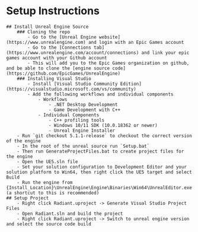 # Setup Instructions
    ## Install Unreal Engine Source
        ### Cloning the repo
            - Go to the [Unreal Engine website](https://www.unrealengine.com) and login with an Epic Games account
            - Go to the [Connections tab](https://www.unrealengine.com/account/connections) and link your epic games account with your Github account
            - This will add you to the Epic Games organization on github, and be able to clone the [engine source code](https://github.com/EpicGames/UnrealEngine)
        ### Installing Visual Studio
            - Install [Visual Studio Community Edition](https://visualstudio.microsoft.com/vs/community)
            - Add the following workflows and individual components
                - Workflows
                    - .NET Desktop Development
                    - Game Development with C++
                - Individual Components
                    - C++ profiling tools
                    - Windows 10/11 SDK (10.0.18362 or newer)
                    - Unreal Engine Installer
        - Run `git checkout 5.1.1-release` to checkout the correct version of the engine
        - In the root of the unreal source run `Setup.bat`
        - Then run GenerateProjectFiles.bat to create project files for the engine
        - Open the UE5.sln file
        - Set your solution configuration to Development Editor and your solution platform to Win64, then right click the UE5 target and select Build
        - Run the engine from {Install_Location}\UnrealEngine\Engine\Binaries\Win64\UnrealEditor.exe (a shortcut to this is recommended)
    ## Setup Project
        - Right click Radiant.uproject -> Generate Visual Studio Project Files
        - Open Radiant.sln and build the project
        - Right click Radiant.uproject -> Switch to unreal engine version and select the source code build